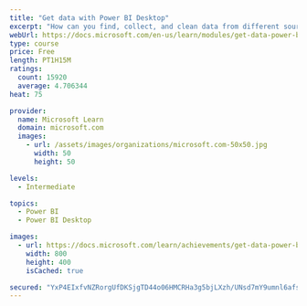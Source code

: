 ```yaml
---
title: "Get data with Power BI Desktop"
excerpt: "How can you find, collect, and clean data from different sources? Power BI is a tool for making sense of your data. You will learn tricks to make data-gathering easier."
webUrl: https://docs.microsoft.com/en-us/learn/modules/get-data-power-bi/
type: course
price: Free
length: PT1H15M
ratings:
  count: 15920
  average: 4.706344
heat: 75

provider:
  name: Microsoft Learn
  domain: microsoft.com
  images:
    - url: /assets/images/organizations/microsoft.com-50x50.jpg
      width: 50
      height: 50

levels:
  - Intermediate

topics:
  - Power BI
  - Power BI Desktop

images:
  - url: https://docs.microsoft.com/learn/achievements/get-data-power-bi-desktop-social.png
    width: 800
    height: 400
    isCached: true

secured: "YxP4EIxfvNZRorgUfDKSjgTD44o06HMCRHa3g5bjLXzh/UNsd7mY9umnl6afsJ7S6u82fi6AudAuY17Dc2kj2CxhuCRqgNc79m/T75Qt56UhUevkE/TenMeJwMGVm7thURgJJsaNNgCPPFdwwA6vIRCPc28BJFdFQ739Yefi8kG4WMiKHRmclrhfsZkM83V0LK1rVZ61t2Qbs9hgltE3ncVItID63DeguDdirSqUJZL7qM9UWCcbv5n/pRElONeUP21OwUSK0ODhmeKmeXURiRMir0ruzhdj/VU5K0+SuNLr/Q+DoW8bKyViY7JpIuVg0B6AtBUUhQ0DCohSRhg8V3+W7oDv4pXb4ZCNYqGbWZ6NmFooQvm19MViPT0muGOg2rfojota9COf27HOByGEURLifrHCSnR3+4G2MQCoMfdQtJ5T4tDUgtzteA4vNLmS;Czp/nnmiUDoxRsW1DNd9OQ=="
---
```


